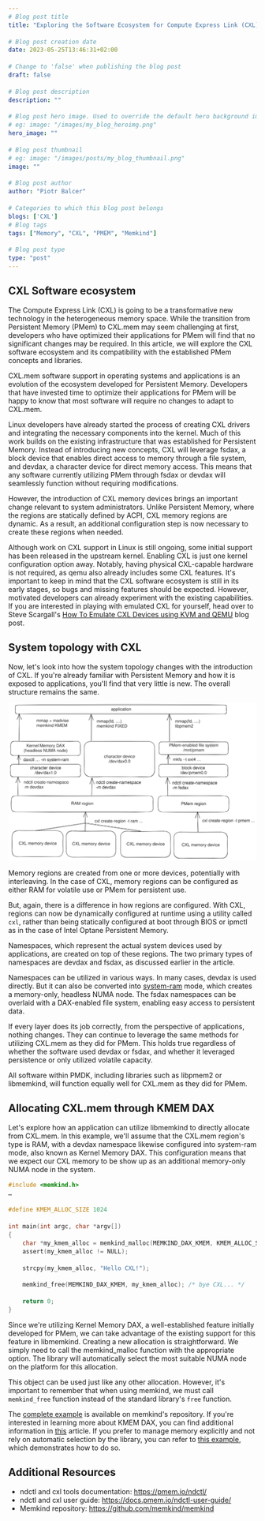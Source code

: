 ```yaml
---
# Blog post title
title: "Exploring the Software Ecosystem for Compute Express Link (CXL) Memory"

# Blog post creation date
date: 2023-05-25T13:46:31+02:00

# Change to 'false' when publishing the blog post
draft: false

# Blog post description
description: ""

# Blog post hero image. Used to override the default hero background image.
# eg: image: "/images/my_blog_heroimg.png"
hero_image: ""

# Blog post thumbnail
# eg: image: "/images/posts/my_blog_thumbnail.png"
image: ""

# Blog post author
author: "Piotr Balcer"

# Categories to which this blog post belongs
blogs: ['CXL']
# Blog tags
tags: ["Memory", "CXL", "PMEM", "Memkind"]

# Blog post type
type: "post"
---
```



## CXL Software ecosystem

The Compute Express Link (CXL) is going to be a transformative new technology
in the heterogeneous memory space. While the transition from
Persistent Memory (PMem) to CXL.mem may seem challenging at first, developers who have
optimized their applications for PMem will find that no significant changes
may be required. In this article, we will explore the CXL software ecosystem
and its compatibility with the established PMem concepts and libraries.

CXL.mem software support in operating systems and applications is an evolution
of the ecosystem developed for Persistent Memory. Developers that have invested
time to optimize their applications for PMem will be happy to know
that most software will require no changes to adapt to CXL.mem.

Linux developers have already started the process of creating CXL drivers
and integrating the necessary components into the kernel. Much of this work
builds on the existing infrastructure that was established for Persistent Memory.
Instead of introducing new concepts, CXL will leverage fsdax, a block device
that enables direct access to memory through a file system, and devdax,
a character device for direct memory access. This means that any software currently
utilizing PMem through fsdax or devdax will seamlessly function without
requiring modifications.

However, the introduction of CXL memory devices brings an important change relevant
to system administrators. Unlike Persistent Memory, where the regions
are statically defined by ACPI, CXL memory regions are dynamic. As a result,
an additional configuration step is now necessary to create these regions when needed.

Although work on CXL support in Linux is still ongoing, some initial support
has been released in the upstream kernel. Enabling CXL is just one kernel
configuration option away. Notably, having physical CXL-capable hardware is not
required, as qemu also already includes some CXL features. It's important
to keep in mind that the CXL software ecosystem is still in its early stages, so
bugs and missing features should be expected. However, motivated developers
can already experiment with the existing capabilities. If you are interested
in playing with emulated CXL for yourself, head over to Steve Scargall's
[How To Emulate CXL Devices using KVM and QEMU][steves-qemu-cxl-post] blog post.

## System topology with CXL

Now, let's look into how the system topology changes with the introduction of CXL.
If you're already familiar with Persistent Memory and how it is exposed
to applications, you'll find that very little is new. The overall structure remains the same.

![overview](/images/posts/cxl-stack.png)

Memory regions are created from one or more devices, potentially with interleaving.
In the case of CXL, memory regions can be configured as either RAM for volatile use
or PMem for persistent use.

But, again, there is a difference in how regions are configured. With CXL, regions
can now be dynamically configured at runtime using a utility called `cxl`, rather
than being statically configured at boot through BIOS or ipmctl as in the case
of Intel Optane Persistent Memory.

Namespaces, which represent the actual system devices used by applications, are created
on top of these regions. The two primary types of namespaces are devdax and fsdax,
as discussed earlier in the article.

Namespaces can be utilized in various ways. In many cases, devdax is used directly.
But it can also be converted into [system-ram][system-ram] mode, which creates
a memory-only, headless NUMA node. The fsdax namespaces can be overlaid with
a DAX-enabled file system, enabling easy access to persistent data.

If every layer does its job correctly, from the perspective of applications,
nothing changes. They can continue to leverage the same methods for utilizing CXL.mem
as they did for PMem. This holds true regardless of whether the software used
devdax or fsdax, and whether it leveraged persistence or only utilized volatile capacity.

All software within PMDK, including libraries such as libpmem2 or libmemkind,
will function equally well for CXL.mem as they did for PMem.

## Allocating CXL.mem through KMEM DAX

Let's explore how an application can utilize libmemkind to directly allocate from CXL.mem.
In this example, we'll assume that the CXL.mem region's type is RAM, with
a devdax namespace likewise configured into system-ram mode, also known as
Kernel Memory DAX. This configuration means that we expect our CXL memory
to be show up as an additional memory-only NUMA node in the system.

```C
#include <memkind.h>
…

#define KMEM_ALLOC_SIZE 1024

int main(int argc, char *argv[])
{
    char *my_kmem_alloc = memkind_malloc(MEMKIND_DAX_KMEM, KMEM_ALLOC_SIZE);
    assert(my_kmem_alloc != NULL);

    strcpy(my_kmem_alloc, "Hello CXL!");

    memkind_free(MEMKIND_DAX_KMEM, my_kmem_alloc); /* bye CXL... */

    return 0;
}
```

Since we're utilizing Kernel Memory DAX, a well-established feature initially developed
for PMem, we can take advantage of the existing support for this feature in libmemkind.
Creating a new allocation is straightforward. We simply need to call
the memkind_malloc function with the appropriate option. The library will automatically
select the most suitable NUMA node on the platform for this allocation.

This object can be used just like any other allocation. However, it's important
to remember that when using memkind, we must call `memkind_free` function instead
of the standard library's `free` function.

The [complete example][memkind-full-example] is available on memkind's repository.
If you're interested in learning more about KMEM DAX, you can find additional information
in [this][kmem-dax] article. If you prefer to manage memory explicitly and not rely
on automatic selection by the library, you can refer
to [this example][fixed-kind-example], which demonstrates how to do so.

## Additional Resources

- ndctl and cxl tools documentation: https://pmem.io/ndctl/
- ndctl and cxl user guide: https://docs.pmem.io/ndctl-user-guide/
- Memkind repository: https://github.com/memkind/memkind 

[system-ram]: https://docs.pmem.io/ndctl-user-guide/daxctl-man-pages/daxctl-create-device#description
[memkind-full-example]: https://github.com/memkind/memkind/blob/master/examples/pmem_and_dax_kmem_kind.c
[kmem-dax]: https://pmem.io/blog/2020/01/memkind-support-for-kmem-dax-option/
[fixed-kind-example]: https://github.com/memkind/memkind/blob/master/examples/fixed_malloc.c
[steves-qemu-cxl-post]: https://stevescargall.com/blog/2022/01/20/how-to-emulate-cxl-devices-using-kvm-and-qemu/
